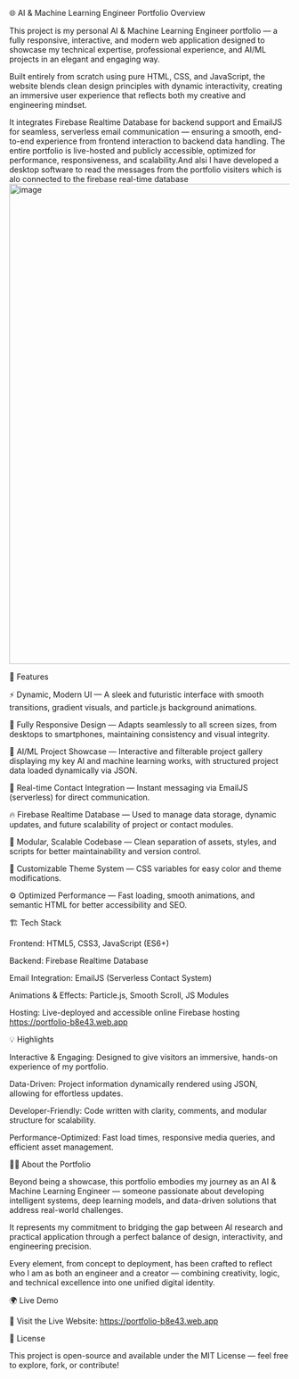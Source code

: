 🌐 AI & Machine Learning Engineer Portfolio
Overview

This project is my personal AI & Machine Learning Engineer portfolio — a fully responsive, interactive, and modern web application designed to showcase my technical expertise, professional experience, and AI/ML projects in an elegant and engaging way.

Built entirely from scratch using pure HTML, CSS, and JavaScript, the website blends clean design principles with dynamic interactivity, creating an immersive user experience that reflects both my creative and engineering mindset.

It integrates Firebase Realtime Database for backend support and EmailJS for seamless, serverless email communication — ensuring a smooth, end-to-end experience from frontend interaction to backend data handling. The entire portfolio is live-hosted and publicly accessible, optimized for performance, responsiveness, and scalability.And alsi I have developed a desktop software to read the messages from the portfolio visiters which is alo connected to the firebase real-time database 
<img width="1781" height="861" alt="image" src="https://github.com/user-attachments/assets/ee2d6c5a-a356-432e-82a4-9168c42c0cbe" />


🚀 Features

⚡ Dynamic, Modern UI — A sleek and futuristic interface with smooth transitions, gradient visuals, and particle.js background animations.

📱 Fully Responsive Design — Adapts seamlessly to all screen sizes, from desktops to smartphones, maintaining consistency and visual integrity.

🧠 AI/ML Project Showcase — Interactive and filterable project gallery displaying my key AI and machine learning works, with structured project data loaded dynamically via JSON.

💬 Real-time Contact Integration — Instant messaging via EmailJS (serverless) for direct communication.

🔥 Firebase Realtime Database — Used to manage data storage, dynamic updates, and future scalability of project or contact modules.

🧩 Modular, Scalable Codebase — Clean separation of assets, styles, and scripts for better maintainability and version control.

🎨 Customizable Theme System — CSS variables for easy color and theme modifications.

⚙️ Optimized Performance — Fast loading, smooth animations, and semantic HTML for better accessibility and SEO.

🏗️ Tech Stack

Frontend: HTML5, CSS3, JavaScript (ES6+)

Backend: Firebase Realtime Database

Email Integration: EmailJS (Serverless Contact System)

Animations & Effects: Particle.js, Smooth Scroll, JS Modules

Hosting: Live-deployed and accessible online Firebase hosting  https://portfolio-b8e43.web.app

💡 Highlights

Interactive & Engaging: Designed to give visitors an immersive, hands-on experience of my portfolio.

Data-Driven: Project information dynamically rendered using JSON, allowing for effortless updates.

Developer-Friendly: Code written with clarity, comments, and modular structure for scalability.

Performance-Optimized: Fast load times, responsive media queries, and efficient asset management.

👨‍💻 About the Portfolio

Beyond being a showcase, this portfolio embodies my journey as an AI & Machine Learning Engineer — someone passionate about developing intelligent systems, deep learning models, and data-driven solutions that address real-world challenges.

It represents my commitment to bridging the gap between AI research and practical application through a perfect balance of design, interactivity, and engineering precision.

Every element, from concept to deployment, has been crafted to reflect who I am as both an engineer and a creator — combining creativity, logic, and technical excellence into one unified digital identity.

🌍 Live Demo

🔗 Visit the Live Website: https://portfolio-b8e43.web.app



🧾 License

This project is open-source and available under the MIT License — feel free to explore, fork, or contribute!
